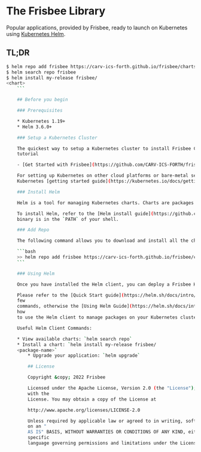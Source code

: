 # The Frisbee Library

Popular applications, provided by Frisbee, ready to launch on Kubernetes
using [Kubernetes Helm](https://github.com/helm/helm).

## TL;DR

```bash
$ helm repo add frisbee https://carv-ics-forth.github.io/frisbee/charts
$ helm search repo frisbee
$ helm install my-release frisbee/
<chart>
    ```

    ## Before you begin

    ### Prerequisites

    * Kubernetes 1.19+
    * Helm 3.6.0+

    ### Setup a Kubernetes Cluster

    The quickest way to setup a Kubernetes cluster to install Frisbee Charts is following the "Frisbee Get Started"
    tutorial

    - [Get Started with Frisbee](https://github.com/CARV-ICS-FORTH/frisbee/blob/main/docs/tutorial.md)

    For setting up Kubernetes on other cloud platforms or bare-metal servers refer to the
    Kubernetes [getting started guide](https://kubernetes.io/docs/getting-started-guides/).

    ### Install Helm

    Helm is a tool for managing Kubernetes charts. Charts are packages of pre-configured Kubernetes resources.

    To install Helm, refer to the [Helm install guide](https://github.com/helm/helm#install) and ensure that the `helm`
    binary is in the `PATH` of your shell.

    ### Add Repo

    The following command allows you to download and install all the charts from this repository:

    ```bash
    >> helm repo add frisbee https://carv-ics-forth.github.io/frisbee/charts
    ```

    ### Using Helm

    Once you have installed the Helm client, you can deploy a Frisbee Helm Chart into a Kubernetes cluster.

    Please refer to the [Quick Start guide](https://helm.sh/docs/intro/quickstart/) if you wish to get running in just a
    few
    commands, otherwise the [Using Helm Guide](https://helm.sh/docs/intro/using_helm/) provides detailed instructions on
    how
    to use the Helm client to manage packages on your Kubernetes cluster.

    Useful Helm Client Commands:

    * View available charts: `helm search repo`
    * Install a chart: `helm install my-release frisbee/
    <package-name>`
        * Upgrade your application: `helm upgrade`

        ## License

        Copyright &copy; 2022 Frisbee

        Licensed under the Apache License, Version 2.0 (the "License"); you may not use this file except in compliance
        with the
        License. You may obtain a copy of the License at

        http://www.apache.org/licenses/LICENSE-2.0

        Unless required by applicable law or agreed to in writing, software distributed under the License is distributed
        on an "
        AS IS" BASIS, WITHOUT WARRANTIES OR CONDITIONS OF ANY KIND, either express or implied. See the License for the
        specific
        language governing permissions and limitations under the License.

